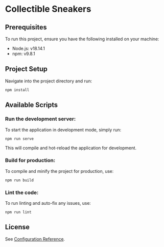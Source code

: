 # Collectible Sneakers

## Prerequisites

To run this project, ensure you have the following installed on your machine:

- Node.js: v18.14.1
- npm: v9.8.1

## Project Setup

Navigate into the project directory and run:

```
npm install
```

## Available Scripts

### Run the development server:
To start the application in development mode, simply run:

```
npm run serve
```
This will compile and hot-reload the application for development.


###  Build for production:
To compile and minify the project for production, use:

```
npm run build
```

###  Lint the code:
To run linting and auto-fix any issues, use:

```
npm run lint
```

## License
See [Configuration Reference](https://cli.vuejs.org/config/).
